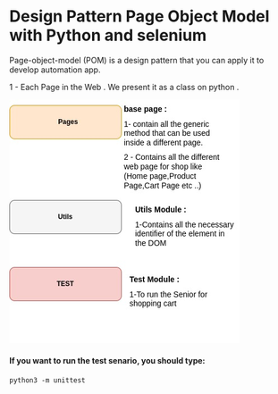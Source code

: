 # Design Pattern Page Object Model with Python and selenium


Page-object-model (POM) is a design pattern that you can apply it to develop automation app.

1 - Each Page in the Web . We present it as a class on python .


![alt text for screen readers](./shop.jpg "Text to show on mouseover")



#### If you want to run the test senario, you should type: 
```
python3 -m unittest 
```